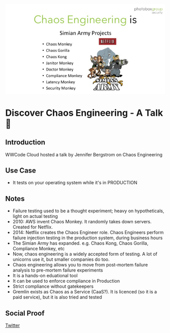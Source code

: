 <!-- This template removes the micro tutorial for a quicker post and removes images for a full template check out the 000-DAY-ARTICLE-LONG-TEMPLATE.MD-->

![list of Simian Army projects](/Journey/025/simian-army.jpg)

# Discover Chaos Engineering - A Talk :monkey:

## Introduction

WWCode Cloud hosted a talk by Jennifer Bergstrom on Chaos Engineering

## Use Case

- It tests on your operating system while it's in PRODUCTION

## Notes

- Failure testing used to be a thought experiment; heavy on hypotheticals, light on actual testing
- 2010: AWS invent Chaos Monkey. It randomly takes down servers. Created for Netflix.
- 2014: Netflix creates the Chaos Engineer role. Chaos Engineers perform failure injection testing in the production system, during business hours
- The Simian Army has expanded. e.g. Chaos Kong, Chaos Gorilla, Compliance Monkey, etc
- Now, chaos engineering is a widely accepted form of testing. A lot of unicorns use it, but smaller companies do too.
- Chaos engineering allows you to move from post-mortem failure analysis to pre-mortem failure experiments
- It is a hands-on eduational tool
- It can be used to enforce compliance in Production
- Strict compliance without gatekeepers
- Gremlin exists as Chaos as a Service (CaaS?). It is licenced (so it is a paid service), but it is also tried and tested

## Social Proof

[Twitter](https://twitter.com/_notwaving/status/1329804153191796737?s=20)
